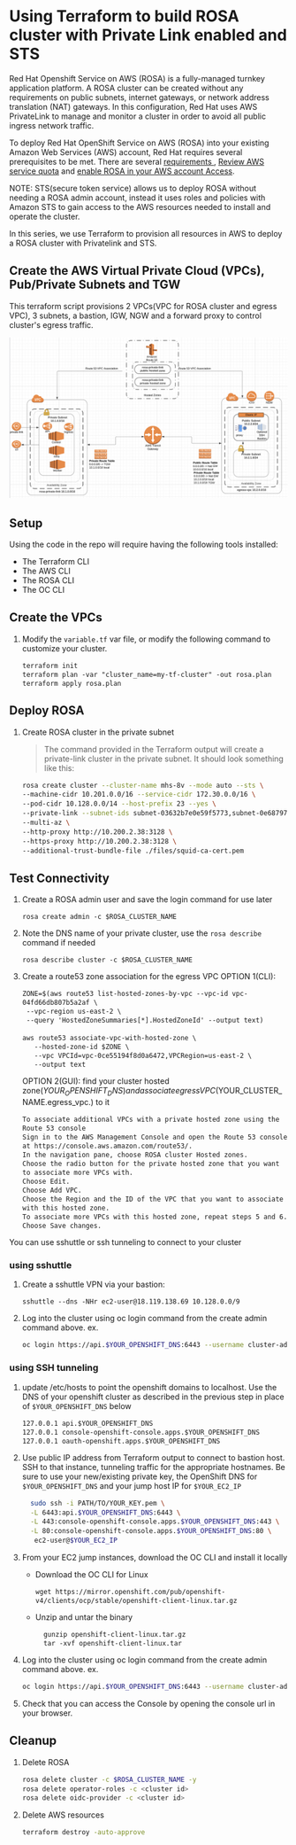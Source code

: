 # Using Terraform to build ROSA cluster with Private Link enabled and STS

Red Hat Openshift Service on AWS (ROSA) is a fully-managed turnkey application platform. A ROSA cluster can be created without any requirements on public subnets, internet gateways, or network address translation (NAT) gateways. In this configuration, Red Hat uses AWS PrivateLink to manage and monitor a cluster in order to avoid all public ingress network traffic.

To deploy Red Hat OpenShift Service on AWS (ROSA) into your existing Amazon Web Services (AWS) account, Red Hat requires several prerequisites to be met. There are several [requirements ](https://docs.openshift.com/rosa/rosa_planning/rosa-sts-aws-prereqs.html#rosa-sts-aws-prereqs), [Review AWS service quota](https://docs.openshift.com/rosa/rosa_planning/rosa-sts-required-aws-service-quotas.html#rosa-sts-required-aws-service-quotasr) and [enable ROSA in your AWS account Access](https://docs.openshift.com/rosa/rosa_planning/rosa-sts-setting-up-environment.html#rosa-sts-setting-up-environment).


NOTE: STS(secure token service) allows us to deploy ROSA without needing a ROSA admin account, instead it uses roles and policies with Amazon STS to gain access to the AWS resources needed to install and operate the cluster.

In this series, we use Terraform to provision all resources in AWS to deploy a ROSA cluster with Privatelink and STS.  

## Create the AWS Virtual Private Cloud (VPCs), Pub/Private Subnets and TGW

This terraform script provisions 2 VPCs(VPC for ROSA cluster and egress VPC), 3 subnets, a bastion, IGW, NGW and a forward proxy to control cluster's egress traffic. 



![architecture diagram showing privatelink with TGW](./images/ROSA_PrivateLink_TGW_Proxy.png)

## Setup

Using the code in the repo will require having the following tools installed:

- The Terraform CLI
- The AWS CLI
- The ROSA CLI
- The OC CLI

## Create the VPCs

1. Modify the `variable.tf` var file, or modify the following command to customize your cluster.

   ```
   terraform init
   terraform plan -var "cluster_name=my-tf-cluster" -out rosa.plan
   terraform apply rosa.plan
   ```

## Deploy ROSA

1. Create ROSA cluster in the private subnet

   > The command provided in the Terraform output will create a private-link cluster in the private subnet.  It should look something like this:

    ```bash
    rosa create cluster --cluster-name mhs-8v --mode auto --sts \
    --machine-cidr 10.201.0.0/16 --service-cidr 172.30.0.0/16 \
    --pod-cidr 10.128.0.0/14 --host-prefix 23 --yes \
    --private-link --subnet-ids subnet-03632b7e0e59f5773,subnet-0e6879794df1ba7cd,subnet-01b8e7c51e780c411 \
    --multi-az \
    --http-proxy http://10.200.2.38:3128 \
    --https-proxy http://10.200.2.38:3128 \
    --additional-trust-bundle-file ./files/squid-ca-cert.pem
    ```

## Test Connectivity


1. Create a ROSA admin user and save the login command for use later

    ```
    rosa create admin -c $ROSA_CLUSTER_NAME
    ```

1. Note the DNS name of your private cluster, use the `rosa describe` command if needed

   ```
   rosa describe cluster -c $ROSA_CLUSTER_NAME
   ```

1. Create a route53 zone association for the egress VPC
   OPTION 1(CLI):
   ```
   ZONE=$(aws route53 list-hosted-zones-by-vpc --vpc-id vpc-04fd66db807b5a2af \
    --vpc-region us-east-2 \
    --query 'HostedZoneSummaries[*].HostedZoneId' --output text)

   aws route53 associate-vpc-with-hosted-zone \
      --hosted-zone-id $ZONE \
      --vpc VPCId=vpc-0ce55194f8d0a6472,VPCRegion=us-east-2 \
      --output text
    ```

    OPTION 2(GUI):
     find your cluster hosted zone($YOUR_OPENSHIFT_DNS) and associate egress VPC ($YOUR_CLUSTER_NAME.egress_vpc.<random string>) to it
    ```
    To associate additional VPCs with a private hosted zone using the Route 53 console
    Sign in to the AWS Management Console and open the Route 53 console at https://console.aws.amazon.com/route53/.
    In the navigation pane, choose ROSA cluster Hosted zones.
    Choose the radio button for the private hosted zone that you want to associate more VPCs with.
    Choose Edit.
    Choose Add VPC.
    Choose the Region and the ID of the VPC that you want to associate with this hosted zone.
    To associate more VPCs with this hosted zone, repeat steps 5 and 6.
    Choose Save changes.

You can use sshuttle or ssh tunneling to connect to your cluster
### using sshuttle
1. Create a sshuttle VPN via your bastion:
   ```
   sshuttle --dns -NHr ec2-user@18.119.138.69 10.128.0.0/9
   ```

1. Log into the cluster using oc login command from the create admin command above. ex.

    ```bash
    oc login https://api.$YOUR_OPENSHIFT_DNS:6443 --username cluster-admin --password xxxxxxxxxx
    ```
### using SSH tunneling
1. update /etc/hosts to point the openshift domains to localhost. Use the DNS of your openshift cluster as described in the previous step in place of `$YOUR_OPENSHIFT_DNS` below

    ```
    127.0.0.1 api.$YOUR_OPENSHIFT_DNS
    127.0.0.1 console-openshift-console.apps.$YOUR_OPENSHIFT_DNS
    127.0.0.1 oauth-openshift.apps.$YOUR_OPENSHIFT_DNS
    ```



1. Use public IP address from Terraform output to connect to bastion host. SSH to that instance, tunneling traffic for the appropriate hostnames. Be sure to use your new/existing private key, the OpenShift DNS for `$YOUR_OPENSHIFT_DNS` and your jump host IP for `$YOUR_EC2_IP`

    ```bash
      sudo ssh -i PATH/TO/YOUR_KEY.pem \
      -L 6443:api.$YOUR_OPENSHIFT_DNS:6443 \
      -L 443:console-openshift-console.apps.$YOUR_OPENSHIFT_DNS:443 \
      -L 80:console-openshift-console.apps.$YOUR_OPENSHIFT_DNS:80 \
       ec2-user@$YOUR_EC2_IP
    ```
1. From your EC2 jump instances, download the OC CLI and install it locally
    - Download the OC CLI for Linux
      ```
      wget https://mirror.openshift.com/pub/openshift-v4/clients/ocp/stable/openshift-client-linux.tar.gz
      ```
    - Unzip and untar the binary
      ```
        gunzip openshift-client-linux.tar.gz
        tar -xvf openshift-client-linux.tar
      ```

1. Log into the cluster using oc login command from the create admin command above. ex.

    ```bash
    oc login https://api.$YOUR_OPENSHIFT_DNS:6443 --username cluster-admin --password xxxxxxxxxx
    ```

1. Check that you can access the Console by opening the console url in your browser.


## Cleanup

1. Delete ROSA

    ```bash
    rosa delete cluster -c $ROSA_CLUSTER_NAME -y
    rosa delete operator-roles -c <cluster id>
	rosa delete oidc-provider -c <cluster id>
    ```

1. Delete AWS resources

    ```bash
    terraform destroy -auto-approve
    ```
